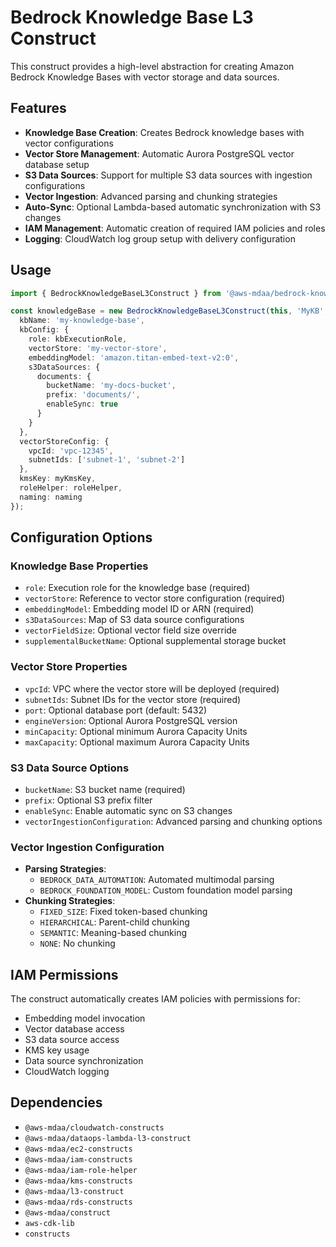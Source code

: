 # Bedrock Knowledge Base L3 Construct

This construct provides a high-level abstraction for creating Amazon Bedrock Knowledge Bases with vector storage and data sources.

## Features

- **Knowledge Base Creation**: Creates Bedrock knowledge bases with vector configurations
- **Vector Store Management**: Automatic Aurora PostgreSQL vector database setup
- **S3 Data Sources**: Support for multiple S3 data sources with ingestion configurations
- **Vector Ingestion**: Advanced parsing and chunking strategies
- **Auto-Sync**: Optional Lambda-based automatic synchronization with S3 changes
- **IAM Management**: Automatic creation of required IAM policies and roles
- **Logging**: CloudWatch log group setup with delivery configuration

## Usage

```typescript
import { BedrockKnowledgeBaseL3Construct } from '@aws-mdaa/bedrock-knowledge-base-l3-construct';

const knowledgeBase = new BedrockKnowledgeBaseL3Construct(this, 'MyKB', {
  kbName: 'my-knowledge-base',
  kbConfig: {
    role: kbExecutionRole,
    vectorStore: 'my-vector-store',
    embeddingModel: 'amazon.titan-embed-text-v2:0',
    s3DataSources: {
      documents: {
        bucketName: 'my-docs-bucket',
        prefix: 'documents/',
        enableSync: true
      }
    }
  },
  vectorStoreConfig: {
    vpcId: 'vpc-12345',
    subnetIds: ['subnet-1', 'subnet-2']
  },
  kmsKey: myKmsKey,
  roleHelper: roleHelper,
  naming: naming
});
```

## Configuration Options

### Knowledge Base Properties
- `role`: Execution role for the knowledge base (required)
- `vectorStore`: Reference to vector store configuration (required)
- `embeddingModel`: Embedding model ID or ARN (required)
- `s3DataSources`: Map of S3 data source configurations
- `vectorFieldSize`: Optional vector field size override
- `supplementalBucketName`: Optional supplemental storage bucket

### Vector Store Properties
- `vpcId`: VPC where the vector store will be deployed (required)
- `subnetIds`: Subnet IDs for the vector store (required)
- `port`: Optional database port (default: 5432)
- `engineVersion`: Optional Aurora PostgreSQL version
- `minCapacity`: Optional minimum Aurora Capacity Units
- `maxCapacity`: Optional maximum Aurora Capacity Units

### S3 Data Source Options
- `bucketName`: S3 bucket name (required)
- `prefix`: Optional S3 prefix filter
- `enableSync`: Enable automatic sync on S3 changes
- `vectorIngestionConfiguration`: Advanced parsing and chunking options

### Vector Ingestion Configuration
- **Parsing Strategies**:
  - `BEDROCK_DATA_AUTOMATION`: Automated multimodal parsing
  - `BEDROCK_FOUNDATION_MODEL`: Custom foundation model parsing
- **Chunking Strategies**:
  - `FIXED_SIZE`: Fixed token-based chunking
  - `HIERARCHICAL`: Parent-child chunking
  - `SEMANTIC`: Meaning-based chunking
  - `NONE`: No chunking

## IAM Permissions

The construct automatically creates IAM policies with permissions for:
- Embedding model invocation
- Vector database access
- S3 data source access
- KMS key usage
- Data source synchronization
- CloudWatch logging

## Dependencies

- `@aws-mdaa/cloudwatch-constructs`
- `@aws-mdaa/dataops-lambda-l3-construct`
- `@aws-mdaa/ec2-constructs`
- `@aws-mdaa/iam-constructs`
- `@aws-mdaa/iam-role-helper`
- `@aws-mdaa/kms-constructs`
- `@aws-mdaa/l3-construct`
- `@aws-mdaa/rds-constructs`
- `@aws-mdaa/construct`
- `aws-cdk-lib`
- `constructs`